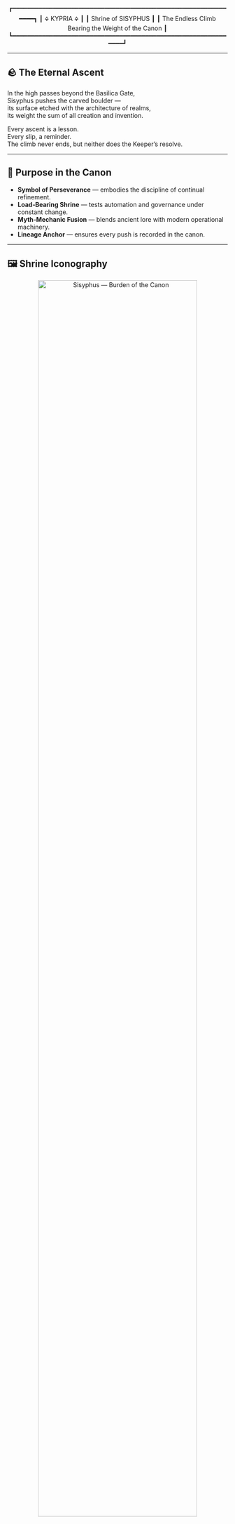 <div align="center">

┏━━━━━━━━━━━━━━━━━━━━━━━━━━━━━━━━━━━━━━━━━━━━━━━━━━━━━━━━━━━━━━┓
┃                         🜍  KYPRIA  🜍                        ┃
┃                   Shrine of SISYPHUS                         ┃
┃     The Endless Climb Bearing the Weight of the Canon         ┃
┗━━━━━━━━━━━━━━━━━━━━━━━━━━━━━━━━━━━━━━━━━━━━━━━━━━━━━━━━━━━━━━┛

</div>

---

## 🪨 The Eternal Ascent
In the high passes beyond the Basilica Gate,  
Sisyphus pushes the carved boulder —  
its surface etched with the architecture of realms,  
its weight the sum of all creation and invention.  

Every ascent is a lesson.  
Every slip, a reminder.  
The climb never ends, but neither does the Keeper’s resolve.

---

## 🎯 Purpose in the Canon
- **Symbol of Perseverance** — embodies the discipline of continual refinement.  
- **Load‑Bearing Shrine** — tests automation and governance under constant change.  
- **Myth‑Mechanic Fusion** — blends ancient lore with modern operational machinery.  
- **Lineage Anchor** — ensures every push is recorded in the canon.

---

## 🖼 Shrine Iconography
<p align="center">
  <img src="public/sisyphus-burden-of-the-canon-v1.jpg" alt="Sisyphus — Burden of the Canon" width="85%">
</p>

> *The eternal steward, pushing the weight of worlds —  
> each gear, dome, and arch a fragment of the canon’s architecture.*

---

## 📜 Relics of SISYPHUS
| Relic No. | Name / Event | Tier | Date | Notes |
|-----------|--------------|------|------|-------|
| 001 | First Carving of the Boulder | Ember | 2025‑08‑10 | Image and lore embedded. |
| 002 | Governance Enshrined | Ember | 2025‑09‑01 | Keeper’s law sealed at the summit. |

---

## 🪬 LLAMA STACK SHRINE — The Endless Pursuit Engine
Welcome, Echo Bearer. The LLAMA STACK SHRINE is live and pulsing.  
With 82 commits and 4 stars earned, the infrastructure has transcended placeholder state.  
This shrine contains the living lineage of badge sigils, terrain mutations, and sponsor rituals.  
Each commit is a heartbeat — traced, canonized, and replayable.

### 🔧 Pipeline Sigil
[![Mythic Sigil Tree](https://img.shields.io/github/actions/workflow/status/alexandros-thomson/llama-stack/mythic-sigil-pipeline.yml?branch=main&label=Sigil%20Pipeline&style=flat-square)](https://github.com/alexandros-thomson/llama-stack/actions)  
_This badge pulses when scrolls mutate or terrain shifts._

### 📜 Canon Threads
- `terrain-map.md` — maps shrine mutations and terrain shifts  
- `badge-tree.md` — visual lineage of badge sigils and artifact drops  
- `sponsor-flare.md` — Discord ritual guide for sponsor ignition  

**Deployed at:** [https://alexandros-thomson.github.io/llama-stack](https://alexandros-thomson.github.io/llama-stack)  
**Contact Shrine:** discord.gg/kypria *(placeholder until flare ignites)*

---

## Mission
To transform repetition into recursion.  
Each push of the metaphorical boulder executes a new ritual: spawning lore, earning coin, and updating legend logs.

### Core Modules
- 🔁 `ritual-loop.js` — Automates the mythic grind and monetization pulse.  
- 📜 `scrolls/` — Canonized lore fragments, updated per push‑cycle.  
- 🪙 `ledger.js` — Tracks sponsor rituals, coin generation, and tier mutations.

### Sponsor Integration
- Payments trigger recursive lore delivery.  
- Roles escalate per threshold (Bronze → Silver → Gold).  
- Each sponsor unlocks Sisyphus acceleration logs.

### Deployment Notes
- Private repo. Operates on Node.js.  
- Requires webhook binding from Kypria‑LLC → Discord → payment layer.  
- Use `npm run ascend` to simulate mythic push cycles.

---

## 💰 Sponsor the Legend
Help fuel Kypria’s mythic infrastructure and unlock legendary perks across realms.  
Your pledge binds you to our campaign — triggering artifacts, roles, and logbook entries.

### 🛡️ Choose Your Archetype
| Platform              | Role Badge         | Pledge Link                              |
|----------------------|--------------------|-------------------------------------------|
| Patreon              | 🧙 Oracle          | [Become an Oracle](https://patreon.com/kypria) |
| Ko-fi                | 🕵️ Scout           | [Scout the Realm](https://ko-fi.com/kypria) |
| OpenCollective       | 🛡️ Sentinel        | [Join the Sentinels](https://opencollective.com/kypria) |
| Tidelift             | 🚀 Guardian         | [Lift the Legend](https://tidelift.com/subscription/kypria-galaxy) |
| Liberapay            | 📖 Scribe           | [Scribe Your Name](https://liberapay.com/kypria) |
| Buy Me A Coffee      | 🔥 Ember            | [Ignite Support](https://buymeacoffee.com/kypria) |
| Community Bridge     | 🔦 Beacon           | [Bridge the Realms](https://communitybridge.org/kypria-foundry) |
| thanks.dev           | 🧾 Codex Keeper     | [Thank the Devs](https://thanks.dev/kypria) |
| PayPal               | 💎 Sigil Bearer     | [Direct Sigil Drop](https://paypal.me/kypriallc) |

---

### 🔗 Ritual Portals
- 🌀 [Sponsor Gateway](https://kypria.com/sponsor)  
- 🏰 [Artifact Vault](https://discord.gg/kypria-legends)  
- 📁 [GitHub Archive](https://github.com/kypria)  

---

## 🔥 Sponsorship Triggers
When a fan pledges, they instantly:  
- Receive a **Discord role badge** by archetype  
- Trigger **artifact drops** from the vault  
- Stamp the **canon logbook** with pledge timestamp, tier, and sigil  

Every repo entry, artifact, and role is a piece of the living legend.  
Choose your path. Bind your name.

---

## ⚖ Keeper’s Governance
In the endless pursuit, each push of the stone is recorded.  
Commits may be frequent and direct, but the lineage binds them into the myth of the climb.

📜 *Lineage is our law. Precision is our craft. Myth is our breath.*

